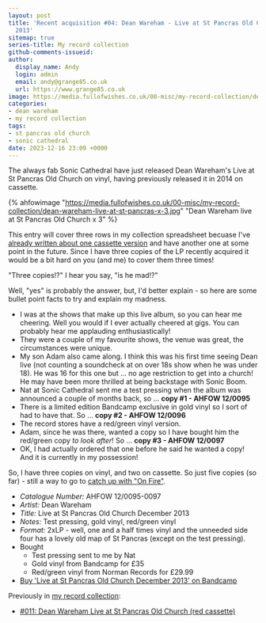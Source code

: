 ```yaml
---
layout: post
title: 'Recent acquisition #04: Dean Wareham - Live at St Pancras Old Church December
  2013'
sitemap: true
series-title: My record collection
github-comments-issueid:
author:
  display_name: Andy
  login: admin
  email: andy@grange85.co.uk
  url: https://www.grange85.co.uk
image: https://media.fullofwishes.co.uk/00-misc/my-record-collection/dean-wareham-live-at-st-pancras-x-3.jpg
categories:
- dean wareham
- my record collection
tags:
- st pancras old church
- sonic cathedral
date: 2023-12-16 23:09 +0000
---
```

The always fab Sonic Cathedral have just released Dean Wareham's Live at St Pancras Old Church on vinyl, having previously released it in 2014 on cassette.

{% ahfowimage "https://media.fullofwishes.co.uk/00-misc/my-record-collection/dean-wareham-live-at-st-pancras-x-3.jpg" "Dean Wareham live at St Pancras Old Church x 3" %}

This entry will cover three rows in my collection spreadsheet becuase I've [already written about one cassette version](/2023/02/23/my-record-collection-011-dean-wareham-live-at-st-pancras-old-church-red-cassette/) and have another one at some point in the future. Since I have three copies of the LP recently acquired it would be a bit hard on you (and me) to cover them three times!

"Three copies!?" I hear you say, "is he mad!?"

Well, "yes" is probably the answer, but, I'd better explain - so here are some bullet point facts to try and explain my madness.

<!--more-->

- I was at the shows that make up this live album, so you can hear me cheering. Well you would if I ever actually cheered at gigs. You can probably hear me applauding enthusiastically!
- They were a couple of my favourite shows, the venue was great, the circumstances were unique.
- My son Adam also came along. I think this was his first time seeing Dean live (not counting a soundcheck at on over 18s show when he was under 18). He was 16 for this one but ... no age restriction to get into a church! He may have been more thrilled at being backstage with Sonic Boom.
- Nat at Sonic Cathedral sent me a test pressing when the album was announced a couple of months back, so ... **copy #1 - AHFOW 12/0095**
- There is a limited edition Bandcamp exclusive in gold vinyl so I sort of had to have that. So ... **copy #2 - AHFOW 12/0096**
- The record stores have a red/green vinyl version.
- Adam, since he was there, wanted a copy so I have bought him the red/green copy _to look after_! So ... **copy #3 - AHFOW 12/0097**
- OK, I had actually ordered that one before he said he wanted a copy! And it is currently in my possession!

So, I have three copies on vinyl, and two on cassette. So just five copies (so far) - still a way to go to [catch up with "On Fire"](https://media.fullofwishes.co.uk/01-galaxie_500/pictures/galaxie-500-on-fire-x-7.jpg).

 - *Catalogue Number:* AHFOW 12/0095-0097
 - *Artist:* Dean Wareham
 - *Title:* Live at St Pancras Old Church December 2013
 - *Notes:* Test pressing, gold vinyl, red/green vinyl
 - *Format:* 2xLP - well, one and a half times vinyl and the unneeded side four has a lovely old map of St Pancras (except on the test pressing).
 - Bought
   - Test pressing sent to me by Nat
   - Gold vinyl from Bandcamp for £35
   - Red/green vinyl from Norman Records for £29.99
 - [Buy 'Live at St Pancras Old Church December 2013' on Bandcamp](https://deanwareham.bandcamp.com/album/live-at-st-pancras-old-church-london-december-2013)

Previously in [my record collection](/category/my-record-collection):
 - [#011: Dean Wareham Live at St Pancras Old Church (red cassette)](/2023/02/23/my-record-collection-011-dean-wareham-live-at-st-pancras-old-church-red-cassette/)
